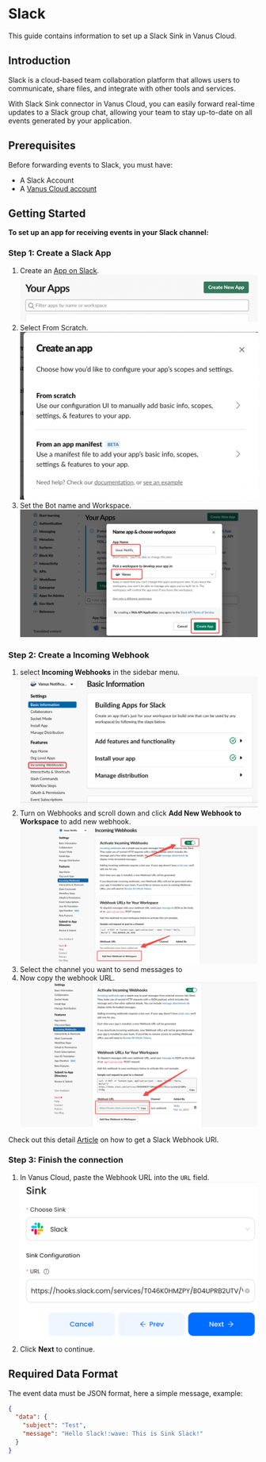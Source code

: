 # Slack

This guide contains information to set up a Slack Sink in Vanus Cloud.

## Introduction

Slack is a cloud-based team collaboration platform that allows users to communicate, share files, and integrate with other tools and services.

With Slack Sink connector in Vanus Cloud, you can easily forward real-time updates to a Slack group chat, allowing your team to stay up-to-date on all events generated by your application.


## Prerequisites

Before forwarding events to Slack, you must have:

- A Slack Account
- A [Vanus Cloud account](https://cloud.vanus.ai)

## Getting Started

**To set up an app for receiving events in your Slack channel:**

### Step 1: Create a Slack App
1. Create an [App on Slack](https://api.slack.com/apps).
   ![](images/slack-createapp.png)
2. Select From Scratch.
   ![](images/slack-selectfromscratch.png)
3. Set the Bot name and Workspace.
![](images/create-app.png)

### Step 2: Create a Incoming Webhook
1. select **Incoming Webhooks** in the sidebar menu.
![img.png](images/img.png)
2. Turn on Webhooks and scroll down and click **Add New Webhook to Workspace** to add new webhook.
![](images/slack-add-webhook.png)
3. Select the channel you want to send messages to 
4. Now copy the webhook URL.
![](images/slack-webhook-url.png)

Check out this detail [Article](https://www.vanus.ai/blog/get-your-slack-webhook-url/) on how to get a Slack Webhook URl.

### Step 3: Finish the connection
1. In Vanus Cloud, paste the Webhook URL into the `URL` field. 
![img_2.png](images/img_2.png)
2. Click **Next** to continue.

## Required Data Format

The event data must be JSON format, here a simple message, example:

```json
{
  "data": {
    "subject": "Test",
    "message": "Hello Slack!:wave: This is Sink Slack!"
  }
}
```
